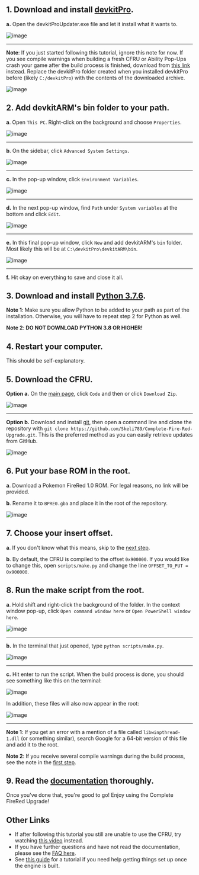 ## 1. Download and install [devkitPro](https://github.com/devkitPro/installer/releases).

**a.** Open the devkitProUpdater.exe file and let it install what it wants to.

![image](https://user-images.githubusercontent.com/17243618/122804473-f5290b80-d295-11eb-9b1e-f8ce46300ff0.png)

***

**Note**: If you just started following this tutorial, ignore this note for now. If you see compile warnings when building a fresh CFRU or Ability Pop-Ups crash your game after the build process is finished, download from [this link](https://www.mediafire.com/file/br2xpo14rd2a76c/devkitPro.zip/file) instead. Replace the devkitPro folder created when you installed devkitPro before (likely ``C:/devkitPro``) with the contents of the downloaded archive.

![image](https://user-images.githubusercontent.com/17243618/122796738-bc386900-d28c-11eb-9508-c0e4f5916595.png)

## 2. Add devkitARM's bin folder to your path.

**a**. Open ``This PC``. Right-click on the background and choose ``Properties``.

![image](https://user-images.githubusercontent.com/17243618/122797091-1a654c00-d28d-11eb-88b2-11ebf4583bff.png)

***

**b**. On the sidebar, click ``Advanced System Settings.``

![image](https://user-images.githubusercontent.com/17243618/122797333-60221480-d28d-11eb-96a5-1b57ffa140ef.png)

***

**c.** In the pop-up window, click ``Environment Variables``.

![image](https://user-images.githubusercontent.com/17243618/122798162-446b3e00-d28e-11eb-8c53-dadbb7c6214f.png)

***

**d.** In the next pop-up window, find ``Path`` under ``System variables`` at the bottom and click ``Edit``.

![image](https://user-images.githubusercontent.com/17243618/122805114-acbe1d80-d296-11eb-86cf-66bf999400eb.png)

***

**e.** In this final pop-up window, click ``New`` and add devkitARM's ``bin`` folder. Most likely this will be at ``C:\devkitPro\devkitARM\bin``.

![image](https://user-images.githubusercontent.com/17243618/122799125-5c8f8d00-d28f-11eb-9d94-0bd642d022db.png)

***

**f.** Hit okay on everything to save and close it all.

## 3. Download and install [Python 3.7.6](https://www.python.org/downloads/release/python-376/).

**Note 1**: Make sure you allow Python to be added to your path as part of the installation. Otherwise, you will have to repeat step 2 for Python as well.

**Note 2**: **DO NOT DOWNLOAD PYTHON 3.8 OR HIGHER!**

## 4. Restart your computer.

This should be self-explanatory.

## 5. Download the CFRU.

**Option a.** On the [main page](https://github.com/Skeli789/Complete-Fire-Red-Upgrade), click ``Code`` and then or click ``Download Zip``.

![image](https://user-images.githubusercontent.com/17243618/122800746-50a4ca80-d291-11eb-8ccd-0f705d5203dd.png)

***

**Option b.** Download and install [git](https://git-scm.com/download/win), then open a command line and clone the repository with ``git clone https://github.com/Skeli789/Complete-Fire-Red-Upgrade.git``. This is the preferred method as you can easily retrieve updates from GitHub.

![image](https://user-images.githubusercontent.com/17243618/122801128-bee98d00-d291-11eb-98cd-285a568469b9.png)

## 6. Put your base ROM in the root.

**a**. Download a Pokemon FireRed 1.0 ROM. For legal reasons, no link will be provided.

**b**. Rename it to ``BPRE0.gba`` and place it in the root of the repository.

![image](https://user-images.githubusercontent.com/17243618/122801440-1be54300-d292-11eb-99e2-0f3bfbca3120.png)

## 7. Choose your insert offset.

**a**. If you don't know what this means, skip to the [next step](#8-run-the-make-script-from-the-root).

**b**. By default, the CFRU is compiled to the offset ``0x900000``. If you would like to change this, open ``scripts/make.py`` and change the line ``OFFSET_TO_PUT = 0x900000``.

## 8. Run the make script from the root.

**a**. Hold shift and right-click the background of the folder. In the context window pop-up, click ``Open command window here`` or ``Open PowerShell window here``.

![image](https://user-images.githubusercontent.com/17243618/122802750-bb570580-d293-11eb-9129-babdcaa08db7.png)

***

**b.** In the terminal that just opened, type ``python scripts/make.py``.

![image](https://user-images.githubusercontent.com/17243618/122803343-7a132580-d294-11eb-8d04-23f47874aca8.png)

***

**c.** Hit enter to run the script. When the build process is done, you should see something like this on the terminal:

![image](https://user-images.githubusercontent.com/17243618/122803778-13dad280-d295-11eb-8a8b-b3ad589bfbaa.png)

In addition, these files will also now appear in the root:

![image](https://user-images.githubusercontent.com/17243618/122803929-41278080-d295-11eb-9d10-f6e5e93d8ae0.png)

***

**Note 1**: If you get an error with a mention of a file called ``libwinpthread-1.dll`` (or something similar), search Google for a 64-bit version of this file and add it to the root.

**Note 2**: If you receive several compile warnings during the build process, see the note in the [first step](#1-download-and-install-devkitpro). 

## 9. Read the [documentation](https://github.com/Skeli789/Complete-Fire-Red-Upgrade/blob/master/CFRU%20Documentation.pdf) thoroughly.

Once you've done that, you're good to go! Enjoy using the Complete FireRed Upgrade!

## Other Links
* If after following this tutorial you still are unable to use the CFRU, try watching [this video](https://www.youtube.com/watch?v=542jj04YZPE) instead.
* If you have further questions and have not read the documentation, please see the [FAQ here](https://www.pokecommunity.com/showthread.php?t=425447).
* See [this guide](https://www.pokecommunity.com/showthread.php?t=443233) for a tutorial if you need help getting things set up once the engine is built.
